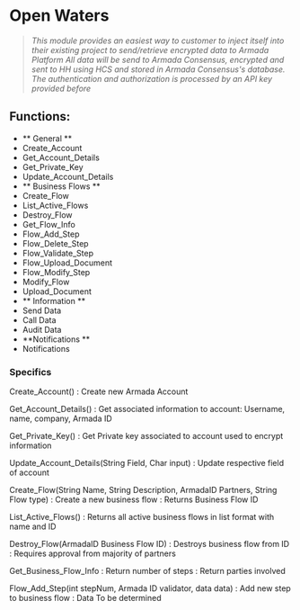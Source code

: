 # Open Waters

> *This module provides an easiest way to customer to inject itself into their existing project to send/retrieve encrypted data to Armada Platform All data will be send to Armada Consensus, encrypted and sent to HH using HCS and stored in Armada Consensus's database. The authentication and authorization is processed by an API key provided before*

## Functions:

- ** General **
- Create_Account
- Get_Account_Details 
- Get_Private_Key
- Update_Account_Details
- ** Business Flows **
- Create_Flow
- List_Active_Flows
- Destroy_Flow
- Get_Flow_Info
- Flow_Add_Step
- Flow_Delete_Step
- Flow_Validate_Step
- Flow_Upload_Document
- Flow_Modify_Step
- Modify_Flow
- Upload_Document
- ** Information **
- Send Data
- Call Data
- Audit Data
- **Notifications **
- Notifications


### Specifics

Create_Account()
: Create new Armada Account

Get_Account_Details()
: Get associated information to account: Username, name, company, Armada ID

Get_Private_Key()
: Get Private key associated to account used to encrypt information

Update_Account_Details(String Field, Char input)
: Update respective field of account

Create_Flow(String Name, String Description, ArmadaID Partners, String Flow type)
: Create a new business flow 
: Returns Business Flow ID 

List_Active_Flows()
: Returns all active business flows in list format with name and ID

Destroy_Flow(ArmadaID Business Flow ID)
: Destroys business flow from ID
: Requires approval from majority of partners

Get_Business_Flow_Info
: Return number of steps 
: Return parties involved

Flow_Add_Step(int stepNum, Armada ID validator, data data)
: Add new step to business flow
: Data To be determined





